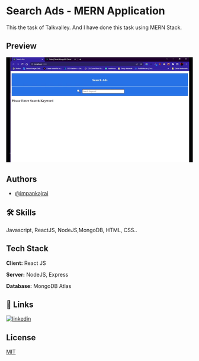 
# Search Ads - MERN Application

This the task of Talkvalley. And I have done this task using MERN Stack.


## Preview

![](https://github.com/impankajrai/searchAds-task/blob/main/Frontend/public/search%20ads%20project.gif)


## Authors

- [@impankajrai](https://www.github.com/impankajrai)


## 🛠 Skills
Javascript, ReactJS, NodeJS,MongoDB, HTML, CSS..


## Tech Stack

**Client:** React JS

**Server:** NodeJS, Express

**Database:** MongoDB Atlas


## 🔗 Links

[![linkedin](https://img.shields.io/badge/linkedin-0A66C2?style=for-the-badge&logo=linkedin&logoColor=white)](https://www.linkedin.com/in/impankajrai/)



## License

[MIT](https://choosealicense.com/licenses/mit/)

